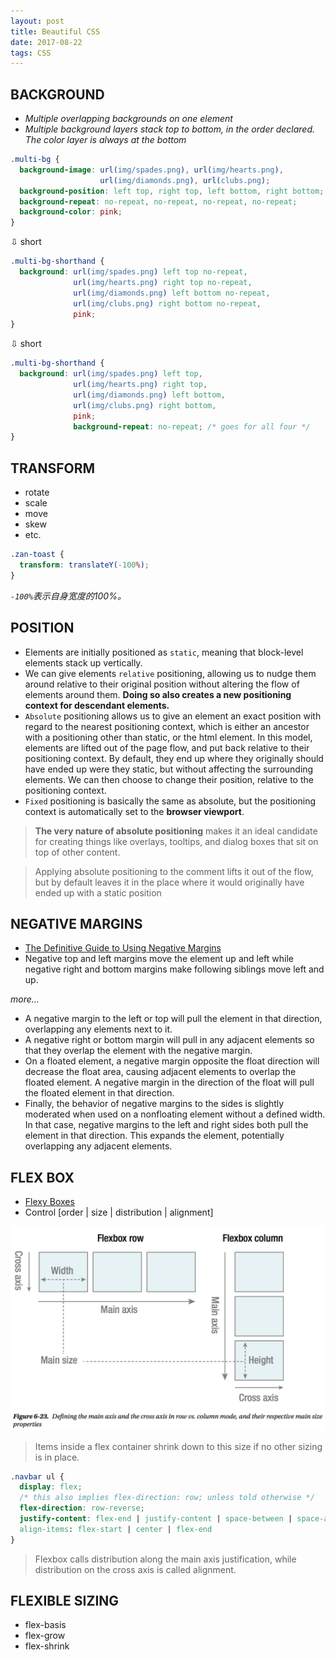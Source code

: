 ```yaml
---
layout: post
title: Beautiful CSS
date: 2017-08-22
tags: CSS
---
```


BACKGROUND
---
* _Multiple overlapping backgrounds on one element_
* _Multiple background layers stack top to bottom, in the order declared. The color layer is always at the bottom_

```css
.multi-bg {
  background-image: url(img/spades.png), url(img/hearts.png),
                    url(img/diamonds.png), url(clubs.png);
  background-position: left top, right top, left bottom, right bottom;
  background-repeat: no-repeat, no-repeat, no-repeat, no-repeat;
  background-color: pink;
}
```
⇩  short
```css
.multi-bg-shorthand {
  background: url(img/spades.png) left top no-repeat,
              url(img/hearts.png) right top no-repeat,
              url(img/diamonds.png) left bottom no-repeat,
              url(img/clubs.png) right bottom no-repeat,
              pink;
}
```
⇩  short
```css
.multi-bg-shorthand {
  background: url(img/spades.png) left top,
              url(img/hearts.png) right top,
              url(img/diamonds.png) left bottom,
              url(img/clubs.png) right bottom,
              pink;
              background-repeat: no-repeat; /* goes for all four */
}
```

TRANSFORM
---
* rotate
* scale
* move
* skew
* etc.

```css
.zan-toast {
  transform: translateY(-100%);
}
```
_`-100%`表示自身宽度的100%。_

POSITION
---
* Elements are initially positioned as `static`, meaning that block-level elements stack up vertically.
* We can give elements `relative` positioning, allowing us to nudge them around relative to their original position without altering the flow of elements around them. **Doing so also creates a new positioning context for descendant elements.**
* `Absolute` positioning allows us to give an element an exact position with regard to the nearest positioning context, which is either an ancestor with a positioning other than static, or the html element. In this model, elements are lifted out of the page flow, and put back relative to their positioning context. By default, they end up where they originally should have ended up were they static, but without affecting the surrounding elements. We can then choose to change their position, relative to the positioning context.
* `Fixed` positioning is basically the same as absolute, but the positioning context is automatically set to the **browser viewport**.

> **The very nature of absolute positioning** makes it an ideal candidate for creating things like overlays, tooltips, and dialog boxes that sit on top of other content.

> Applying absolute positioning to the comment lifts it out of the flow, but by default leaves it in the place where it would originally have ended up with a static position

NEGATIVE MARGINS
---

* [The Definitive Guide to Using Negative Margins](https://www.smashingmagazine.com/2009/07/the-definitive-guide-to-using-negative-margins/)
* Negative top and left margins move the element up and left while negative right and bottom margins make following siblings move left and up.

_more..._

* A negative margin to the left or top will pull the element in that direction, overlapping any elements next to it.
* A negative right or bottom margin will pull in any adjacent elements so that they overlap the element with the negative margin.
* On a floated element, a negative margin opposite the float direction will decrease the float area, causing adjacent elements to overlap the floated element. A negative margin in the direction of the float will pull the floated element in that direction.
* Finally, the behavior of negative margins to the sides is slightly moderated when used on a nonfloating element without a defined width. In that case, negative margins to the left and right sides both pull the element in that direction. This expands the element, potentially overlapping any adjacent elements.


FLEX BOX
---
* [Flexy Boxes](http://the-echoplex.net/flexyboxes/)
* Control [order | size | distribution | alignment]

![](/assets/imgs/flex.jpeg)

> Items inside a flex container shrink down to this size if no other sizing is in place. 

```css
.navbar ul {
  display: flex;
  /* this also implies flex-direction: row; unless told otherwise */
  flex-direction: row-reverse;
  justify-content: flex-end | justify-content | space-between | space-around
  align-items: flex-start | center | flex-end
}
```
> Flexbox calls distribution along the main axis justification, while distribution on the cross axis is called alignment.

FLEXIBLE SIZING
---
* flex-basis
* flex-grow
* flex-shrink
